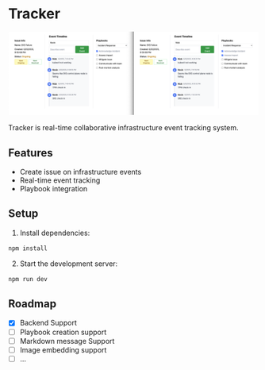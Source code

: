 # Tracker

![Showcase](./image/showcase.png)

Tracker is real-time collaborative infrastructure event tracking system.

## Features

- Create issue on infrastructure events
- Real-time event tracking
- Playbook integration

## Setup

1. Install dependencies:
 
```bash
npm install
```

2. Start the development server:

```bash
npm run dev
```

## Roadmap

- [x] Backend Support
- [ ] Playbook creation support
- [ ] Markdown message Support
- [ ] Image embedding support
- [ ] ...
